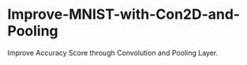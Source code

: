 # Improve-MNIST-with-Con2D-and-Pooling
Improve Accuracy Score through Convolution and Pooling Layer.
